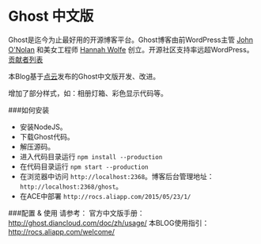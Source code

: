 # Ghost 中文版



Ghost是迄今为止最好用的开源博客平台。Ghost博客由前WordPress主管  [John O'Nolan](http://twitter.com/JohnONolan) 和美女工程师 [Hannah Wolfe](http://twitter.com/ErisDS) 创立。开源社区支持率远超WordPress。 [贡献者列表](https://github.com/diancloud/Ghost/contributors)

本Blog基于[点云](http://www.diancloud.com)发布的Ghost中文版开发、改进。

增加了部分样式，如：相册灯箱、彩色显示代码等。

###如何安装
 * 安装NodeJS。
 * 下载Ghost代码。
 * 解压源码。
 * 进入代码目录运行  `npm install --production`
 * 在代码目录运行 `npm start --production` 
 * 在浏览器中访问 `http://localhost:2368`。博客后台管理地址： `http://localhost:2368/ghost`。
 * 在ACE中部署 `http://rocs.aliapp.com/2015/05/23/1/`

 


###配置 & 使用 
请参考：
官方中文版手册：http://ghost.diancloud.com/doc/zh/usage/
本BLOG使用指引：http://rocs.aliapp.com/welcome/

 
